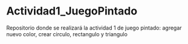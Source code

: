 # Actividad1_JuegoPintado
Repositorio donde se realizará la actividad 1 de juego pintado: agregar nuevo color, crear circulo, rectangulo y triangulo
